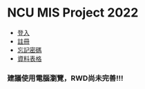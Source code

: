 # NCU MIS Project 2022

* [登入](https://qi-xiang.github.io/NCU_Project_Demo/FireBaseDemo/)
* [註冊](https://qi-xiang.github.io/NCU_Project_Demo/FireBaseDemo/signup.html)
* [忘記密碼](https://qi-xiang.github.io/NCU_Project_Demo/FireBaseDemo/resetPassword.html)
* [資料表格](https://qi-xiang.github.io/NCU_Project_Demo/FireBaseDemo/table.html)

### 建議使用電腦瀏覽，RWD尚未完善!!!